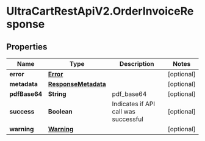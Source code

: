 # UltraCartRestApiV2.OrderInvoiceResponse

## Properties
Name | Type | Description | Notes
------------ | ------------- | ------------- | -------------
**error** | [**Error**](Error.md) |  | [optional] 
**metadata** | [**ResponseMetadata**](ResponseMetadata.md) |  | [optional] 
**pdfBase64** | **String** | pdf_base64 | [optional] 
**success** | **Boolean** | Indicates if API call was successful | [optional] 
**warning** | [**Warning**](Warning.md) |  | [optional] 


